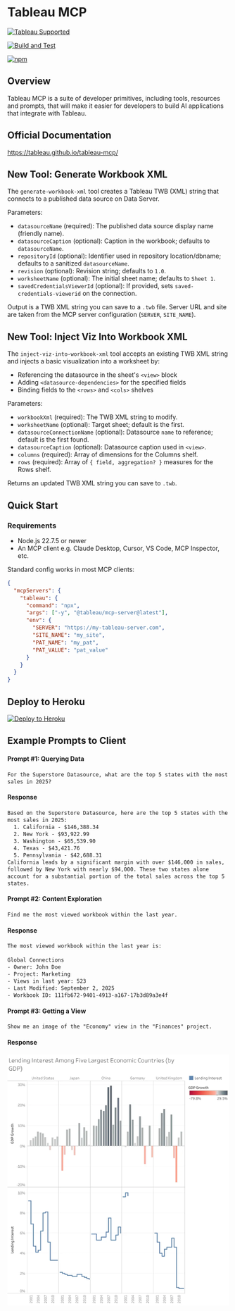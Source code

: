 # Tableau MCP

[![Tableau Supported](https://img.shields.io/badge/Support%20Level-Tableau%20Supported-53bd92.svg)](https://www.tableau.com/support-levels-it-and-developer-tools)

[![Build and Test](https://github.com/tableau/tableau-mcp/actions/workflows/ci.yml/badge.svg)](https://github.com/tableau/tableau-mcp/actions/workflows/ci.yml)

[![npm](https://img.shields.io/npm/v/@tableau/mcp-server)](https://www.npmjs.com/package/@tableau/mcp-server)

## Overview

Tableau MCP is a suite of developer primitives, including tools, resources and prompts, that will
make it easier for developers to build AI applications that integrate with Tableau.

## Official Documentation

https://tableau.github.io/tableau-mcp/
## New Tool: Generate Workbook XML

The `generate-workbook-xml` tool creates a Tableau TWB (XML) string that connects to a published data source on Data Server.

Parameters:

- `datasourceName` (required): The published data source display name (friendly name).
- `datasourceCaption` (optional): Caption in the workbook; defaults to `datasourceName`.
- `repositoryId` (optional): Identifier used in repository location/dbname; defaults to a sanitized `datasourceName`.
- `revision` (optional): Revision string; defaults to `1.0`.
- `worksheetName` (optional): The initial sheet name; defaults to `Sheet 1`.
- `savedCredentialsViewerId` (optional): If provided, sets `saved-credentials-viewerid` on the connection.

Output is a TWB XML string you can save to a `.twb` file. Server URL and site are taken from the MCP server configuration (`SERVER`, `SITE_NAME`).

## New Tool: Inject Viz Into Workbook XML

The `inject-viz-into-workbook-xml` tool accepts an existing TWB XML string and injects a basic visualization into a worksheet by:
- Referencing the datasource in the sheet's `<view>` block
- Adding `<datasource-dependencies>` for the specified fields
- Binding fields to the `<rows>` and `<cols>` shelves

Parameters:

- `workbookXml` (required): The TWB XML string to modify.
- `worksheetName` (optional): Target sheet; default is the first.
- `datasourceConnectionName` (optional): Datasource `name` to reference; default is the first found.
- `datasourceCaption` (optional): Datasource caption used in `<view>`.
- `columns` (required): Array of dimensions for the Columns shelf.
- `rows` (required): Array of `{ field, aggregation? }` measures for the Rows shelf.

Returns an updated TWB XML string you can save to `.twb`.


## Quick Start

### Requirements

- Node.js 22.7.5 or newer
- An MCP client e.g. Claude Desktop, Cursor, VS Code, MCP Inspector, etc.

Standard config works in most MCP clients:

```json
{
  "mcpServers": {
    "tableau": {
      "command": "npx",
      "args": ["-y", "@tableau/mcp-server@latest"],
      "env": {
        "SERVER": "https://my-tableau-server.com",
        "SITE_NAME": "my_site",
        "PAT_NAME": "my_pat",
        "PAT_VALUE": "pat_value"
      }
    }
  }
}
```

## Deploy to Heroku

[![Deploy to Heroku](https://www.herokucdn.com/deploy/button.svg)](https://www.heroku.com/deploy?template=https://github.com/tableau/tableau-mcp)

## Example Prompts to Client

#### Prompt #1: Querying Data

```
For the Superstore Datasource, what are the top 5 states with the most sales in 2025?
```

#### Response

```
Based on the Superstore Datasource, here are the top 5 states with the most sales in 2025:
  1. California - $146,388.34
  2. New York - $93,922.99
  3. Washington - $65,539.90
  4. Texas - $43,421.76
  5. Pennsylvania - $42,688.31
California leads by a significant margin with over $146,000 in sales, followed by New York with nearly $94,000. These two states alone account for a substantial portion of the total sales across the top 5 states.
```

#### Prompt #2: Content Exploration

```
Find me the most viewed workbook within the last year.
```

#### Response

```
The most viewed workbook within the last year is:

Global Connections
- Owner: John Doe
- Project: Marketing
- Views in last year: 523
- Last Modified: September 2, 2025
- Workbook ID: 111fb672-9401-4913-a167-17b3d89a3e4f
```

#### Prompt #3: Getting a View

```
Show me an image of the "Economy" view in the "Finances" project.
```

#### Response

![Economy View Image](docs/static/img/economy-view.png)
